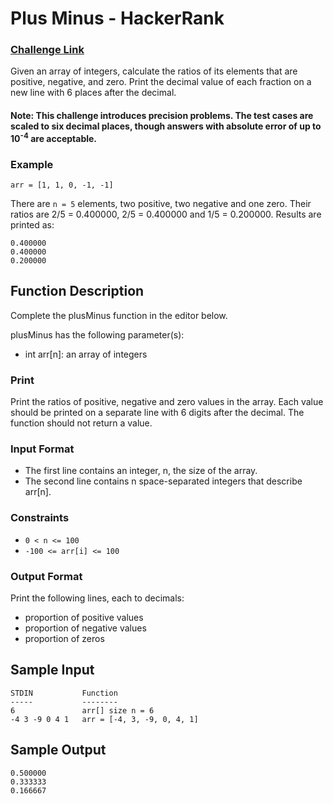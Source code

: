 # Plus Minus - HackerRank

### [Challenge Link](https://www.hackerrank.com/challenges/plus-minus/problem)


Given an array of integers, calculate the ratios of its elements that are positive, negative, and zero. Print the decimal value of each fraction on a new line with 6 places after the decimal.

#### Note: This challenge introduces precision problems. The test cases are scaled to six decimal places, though answers with absolute error of up to 10<sup>-4</sup> are acceptable.

### Example
`arr = [1, 1, 0, -1, -1]`

There are `n = 5` elements, two positive, two negative and one zero. Their ratios are 2/5 = 0.400000, 2/5 = 0.400000  and 1/5 = 0.200000. Results are printed as:
```
0.400000
0.400000
0.200000
```

## Function Description

Complete the plusMinus function in the editor below.

plusMinus has the following parameter(s):
- int arr[n]: an array of integers

### Print
Print the ratios of positive, negative and zero values in the array. Each value should be printed on a separate line with 6 digits after the decimal. The function should not return a value.

### Input Format
- The first line contains an integer, n, the size of the array.
- The second line contains n space-separated integers that describe arr[n].

### Constraints
- `0 < n <= 100`
- `-100 <= arr[i] <= 100`

### Output Format

Print the following  lines, each to  decimals:

- proportion of positive values
- proportion of negative values
- proportion of zeros

## Sample Input

```
STDIN           Function
-----           --------
6               arr[] size n = 6
-4 3 -9 0 4 1   arr = [-4, 3, -9, 0, 4, 1]
```

## Sample Output
```
0.500000
0.333333
0.166667
```
